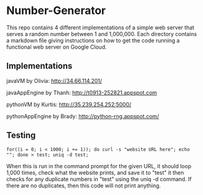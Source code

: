 # Number-Generator
This repo contains 4 different implementations of a simple web server that serves a random number between 1 and 1,000,000. Each directory contains a markdown file giving instructions on how to get the code running a functional web server on Google Cloud.

## Implementations

javaVM by Olivia: http://34.66.114.201/ 

javaAppEngine by Thanh: http://t0913-252821.appspot.com

pythonVM by Kurtis: http://35.239.254.252:5000/

pythonAppEngine by Brady: http://python-rng.appspot.com/

## Testing

```for((i = 0; i < 1000; i += 1)); do curl -s "website URL here"; echo ""; done > test; uniq -d test;```

When this is run in the command prompt for the given URL, it should loop 1,000 times, check what the website prints, and save it to "test"
it then checks for any duplicate numbers in "test" using the uniq -d command. If there are no duplicates, then this code will not print anything.
